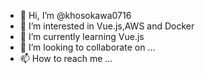 - 👋 Hi, I’m @khosokawa0716
- 👀 I’m interested in Vue.js,AWS and Docker
- 🌱 I’m currently learning Vue.js
- 💞️ I’m looking to collaborate on ...
- 📫 How to reach me ...

<!---
khosokawa0716/khosokawa0716 is a ✨ special ✨ repository because its `README.md` (this file) appears on your GitHub profile.
You can click the Preview link to take a look at your changes.
--->
